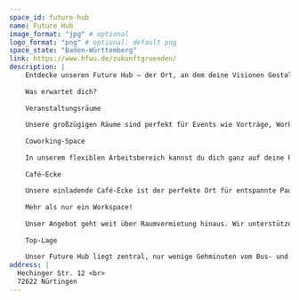 ```yaml
---
space_id: future-hub
name: Future Hub
image_format: "jpg" # optional
logo_format: "png" # optional: default png
space_state: "Baden-Württemberg"
link: https://www.hfwu.de/zukunftgruenden/
description: |
    Entdecke unseren Future Hub – der Ort, an dem deine Visionen Gestalt annehmen! Unsere kreativen Arbeits- und Coworking-Räume bieten dir die ideale Umgebung, um inspiriert zu ar  abeiten, dich auszutauschen und neue Ideen zu entwickeln.
  
    Was erwartet dich?
  
    Veranstaltungsräume
  
    Unsere großzügigen Räume sind perfekt für Events wie Vorträge, Workshops oder Seminare geeignet. Dank flexibler Gestaltungsmöglichkeiten kannst du sie nach deinen individuellen Bedürfnissen anpassen.
  
    Coworking-Space
  
    In unserem flexiblen Arbeitsbereich kannst du dich ganz auf deine Projekte konzentrieren. Mit mobilen Arbeitsplätzen, Steckdosen in Reichweite und zuverlässigem WLAN bieten wir dir alles, was du für produktives Arbeiten brauchst. Raumteiler sorgen für eine anpassbare und inspirierende Arbeitsatmosphäre.
  
    Café-Ecke
  
    Unsere einladende Café-Ecke ist der perfekte Ort für entspannte Pausen, Networking und inspirierende Gespräche. Hier kannst du in lockerer Atmosphäre neue Kontakte knüpfen und dich mit Gleichgesinnten austauschen.
  
    Mehr als nur ein Workspace!
  
    Unser Angebot geht weit über Raumvermietung hinaus. Wir unterstützen Gründer und kreative Köpfe mit Coaching, Ideation-Sessions, Existenzgründungsberatung und spezialisierten Dienstleistungen wie   Branding und Marketing. Egal, in welcher Phase sich dein Unternehmen befindet – wir stehen dir zur Seite, um deine Ideen erfolgreich in die Tat umzusetzen.
  
    Top-Lage
  
    Unser Future Hub liegt zentral, nur wenige Gehminuten vom Bus- und Bahnhof sowie vom Stadtkern entfernt – ideal erreichbar für dich und deine Gäste.
address: |
  Hechinger Str. 12 <br>
  72622 Nürtingen
---
```

